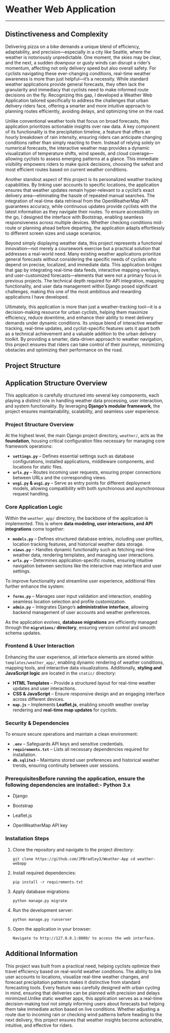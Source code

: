 # Weather Web Application
---

## Distinctiveness and Complexity

Delivering pizza on a bike demands a unique blend of efficiency, adaptability, and precision—especially in a city like Seattle, where the weather is notoriously unpredictable. One moment, the skies may be clear, and the next, a sudden downpour or gusty winds can disrupt a rider’s momentum, affecting not only delivery speed but also overall safety. For cyclists navigating these ever-changing conditions, real-time weather awareness is more than just helpful—it’s a necessity. While standard weather applications provide general forecasts, they often lack the granularity and immediacy that cyclists need to make informed route decisions on the fly. Recognizing this gap, I developed a Weather Web Application tailored specifically to address the challenges that urban delivery riders face, offering a smarter and more intuitive approach to planning routes efficiently, avoiding delays, and optimizing time on the road.

Unlike conventional weather tools that focus on broad forecasts, this application prioritizes actionable insights over raw data. A key component of its functionality is the precipitation timeline, a feature that offers an hourly breakdown of rain intensity, ensuring riders can anticipate changing conditions rather than simply reacting to them. Instead of relying solely on numerical forecasts, the interactive weather map provides a dynamic visualization of temperature shifts, wind speeds, and cloud coverage—allowing cyclists to assess emerging patterns at a glance. This immediate visibility empowers riders to make quick decisions, choosing the safest and most efficient routes based on current weather conditions.

Another standout aspect of this project is its personalized weather tracking capabilities. By linking user accounts to specific locations, the application ensures that weather updates remain hyper-relevant to a cyclist’s exact delivery area—eliminating the hassle of repeated manual searches. The integration of real-time data retrieval from the OpenWeatherMap API guarantees accuracy, while continuous updates provide cyclists with the latest information as they navigate their routes. To ensure accessibility on the go, I designed the interface with Bootstrap, enabling seamless responsiveness across multiple devices. Whether checking conditions mid-route or planning ahead before departing, the application adapts effortlessly to different screen sizes and usage scenarios.

Beyond simply displaying weather data, this project represents a functional innovation—not merely a coursework exercise but a practical solution that addresses a real-world need. Many existing weather applications prioritize general forecasts without considering the specific needs of cyclists who depend on precise, localized, and immediate data. This application bridges that gap by integrating real-time data feeds, interactive mapping overlays, and user-customized forecasts—elements that were not a primary focus in previous projects. The technical depth required for API integration, mapping functionality, and user data management within Django posed significant challenges, making this one of the most ambitious and rewarding applications I have developed.

Ultimately, this application is more than just a weather-tracking tool—it is a decision-making resource for urban cyclists, helping them maximize efficiency, reduce downtime, and enhance their ability to meet delivery demands under dynamic conditions. Its unique blend of interactive weather tracking, real-time updates, and cyclist-specific features sets it apart both as a technical achievement and a valuable addition to the urban delivery toolkit. By providing a smarter, data-driven approach to weather navigation, this project ensures that riders can take control of their journeys, minimizing obstacles and optimizing their performance on the road.

## Project Structure

## Application Structure Overview

This application is carefully structured into several key components, each playing a distinct role in handling weather data processing, user interaction, and system functionality. By leveraging **Django’s modular framework**, the project ensures maintainability, scalability, and seamless user experience.

### Project Structure Overview

At the highest level, the main Django project directory, `weather/`, acts as the **foundation**, housing critical configuration files necessary for managing core framework operations:

- **`settings.py`** – Defines essential settings such as database configurations, installed applications, middleware components, and locations for static files.
- **`urls.py`** – Routes incoming user requests, ensuring proper connections between URLs and the corresponding views.
- **`wsgi.py` & `asgi.py`** – Serve as entry points for different deployment models, allowing compatibility with both synchronous and asynchronous request handling.

### Core Application Logic

Within the `weather_app/` directory, the backbone of the application is implemented. This is where **data modeling, user interactions, and API integrations** come together:

- **`models.py`** – Defines structured database entries, including user profiles, location tracking features, and historical weather data storage.
- **`views.py`** – Handles dynamic functionality such as fetching real-time weather data, rendering templates, and managing user interactions.
- **`urls.py`** – Determines application-specific routes, ensuring intuitive navigation between sections like the interactive map interface and user settings.

To improve functionality and streamline user experience, additional files further enhance the system:

- **`forms.py`** – Manages user input validation and interaction, enabling seamless location selection and profile customization.
- **`admin.py`** – Integrates Django’s **administrative interface**, allowing backend management of user accounts and weather preferences.

As the application evolves, **database migrations** are efficiently managed through the **`migrations/` directory**, ensuring version control and smooth schema updates.

### Frontend & User Interaction

Enhancing the user experience, all interface elements are stored within `templates/weather_app/`, enabling dynamic rendering of weather conditions, mapping tools, and interactive data visualizations. Additionally, **styling and JavaScript logic** are located in the `static/` directory:

- **HTML Templates** – Provide a structured layout for real-time weather updates and user interactions.
- **CSS & JavaScript** – Ensure responsive design and an engaging interface across different devices.
- **`map.js`** – Implements **Leaflet.js**, enabling smooth weather overlay rendering and **real-time map updates** for cyclists.

### Security & Dependencies

To ensure secure operations and maintain a clean environment:

- **`.env`** – Safeguards API keys and sensitive credentials.
- **`requirements.txt`** – Lists all necessary dependencies required for installation.
- **`db.sqlite3`** – Maintains stored user preferences and historical weather trends, ensuring continuity between user sessions.


### PrerequisitesBefore running the application, ensure the following dependencies are installed:- Python 3.x

- Django

- Bootstrap

- Leaflet.js

- OpenWeatherMap API key

### Installation Steps

1. Clone the repository and navigate to the project directory:
   
   ``` git clone https://github.com/JPBradley3/Weather-App cd weather-webapp ```
   
2. Install required dependencies:
   
   ``` pip install -r requirements.txt ```
   
3. Apply database migrations:
   
   ``` python manage.py migrate ```
   
4. Run the development server:
   
   ``` python manage.py runserver ```
   
5. Open the application in your browser:
   
   ```Navigate to http://127.0.0.1:8000/ to access the web interface.```
   
## Additional Information

This project was built from a practical need, helping cyclists optimize their travel efficiency based on real-world weather conditions. The ability to link user accounts to locations, visualize real-time weather changes, and forecast precipitation patterns makes it distinctive from standard forecasting tools. Every feature was carefully designed with urban cycling in mind, ensuring that deliveries can be planned with precision and delays minimized.Unlike static weather apps, this application serves as a real-time decision-making tool not simply informing users about forecasts but helping them take immediate action based on live conditions. Whether adjusting a route due to incoming rain or checking wind patterns before heading to the next delivery, this project ensures that weather insights become actionable, intuitive, and effective for riders.
